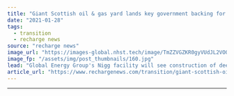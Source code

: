 ```yaml
---
title: "Giant Scottish oil & gas yard lands key government backing for offshore wind-led expansion"
date: "2021-01-28"
tags: 
  - transition
  - recharge news
source: "recharge news"
image_url: "https://images-global.nhst.tech/image/TmZZVGZKR0gyVUdJL2VOQ0FvSExJd1grNElJcmYyZEZabFlybEprNE11Zz0=/nhst/binary/0f06583acc3e4a30e1971006d4b1e58b"
image_fp: "/assets/img/post_thumbnails/160.jpg"
lead: "Global Energy Group's Nigg facility will see construction of deepwater quayside as it repositions for coming boom in North Sea renewable energy market"
article_url: "https://www.rechargenews.com/transition/giant-scottish-oil-gas-yard-lands-key-government-backing-for-offshore-wind-led-expansion/2-1-953078"
---
```


---
